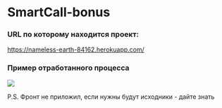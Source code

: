 # SmartCall-bonus

### URL по которому находится проект:

https://nameless-earth-84162.herokuapp.com/

### Пример отработанного процесса

<img src="https://sun9-70.userapi.com/m9-HKzw_PCIyXFLY_yl3oUo8-HFsxz6fvOsPjg/eKCYusUSAHE.jpg">

P.S. Фронт не приложил, если нужны будут исходники - дайте знать